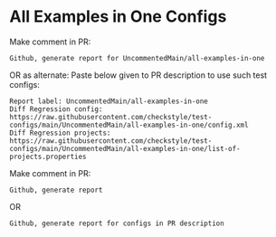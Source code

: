 # All Examples in One Configs
Make comment in PR:
```
Github, generate report for UncommentedMain/all-examples-in-one
```
OR as alternate:
Paste below given to PR description to use such test configs:
```
Report label: UncommentedMain/all-examples-in-one
Diff Regression config: https://raw.githubusercontent.com/checkstyle/test-configs/main/UncommentedMain/all-examples-in-one/config.xml
Diff Regression projects: https://raw.githubusercontent.com/checkstyle/test-configs/main/UncommentedMain/all-examples-in-one/list-of-projects.properties
```
Make comment in PR:
```
Github, generate report
```
OR
```
Github, generate report for configs in PR description
```
